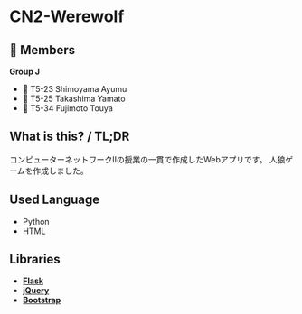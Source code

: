 # CN2-Werewolf

## 🍘 Members
**Group J**

- 🍎 T5-23 Shimoyama Ayumu
- 🍈 T5-25 Takashima Yamato
- 🍊 T5-34 Fujimoto Touya

## What is this? / TL;DR
コンピューターネットワークⅡの授業の一貫で作成したWebアプリです。
人狼ゲームを作成しました。

## Used Language
- Python
- HTML

## Libraries
- [**Flask**](https://flask.palletsprojects.com/en/3.0.x/)
- [**jQuery**](https://jquery.com/)
- [**Bootstrap**](https://getbootstrap.com/)
